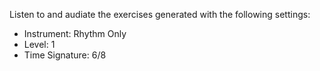 Listen to and audiate the exercises generated with the following settings:

- Instrument: Rhythm Only
- Level: 1
- Time Signature: 6/8